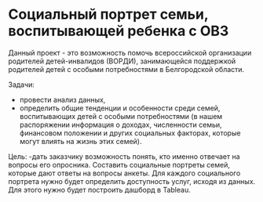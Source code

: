 # Социальный портрет семьи, воспитывающей ребенка с ОВЗ

Данный проект - это возможность помочь всероссийской организации родителей детей-инвалидов (ВОРДИ), занимающейся поддержкой родителей детей с особыми потребностями в Белгородской области.

Задачи:
- провести анализ данных,
- определить общие тенденции и особенности среди семей, воспитывающих детей с особыми потребностями (в нашем распоряжении информация о доходах, численности семьи, финансовом положении и 
других социальных факторах, которые могут влиять на жизнь этих семей).

Цель:
-дать заказчику возможность понять, кто именно отвечает на вопросы его опросника. Составить социальные портреты семей, которые дают ответы на вопросы анкеты. Для каждого социального портрета 
нужно будет определить доступность услуг, исходя из данных. Для этого нужно будет построить дашборд в Tableau.
